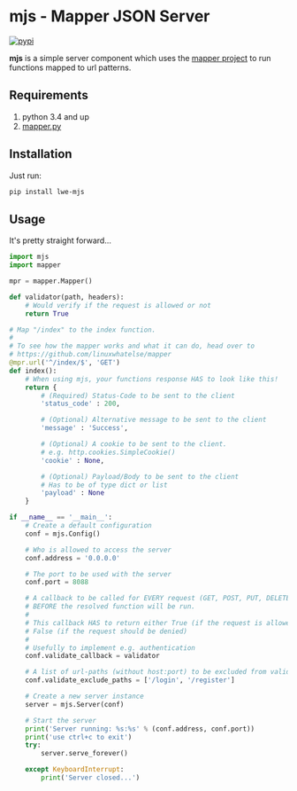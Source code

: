 mjs - Mapper JSON Server
========================
[![pypi](https://img.shields.io/pypi/v/lwe-mjs.svg)](https://pypi.python.org/pypi/lwe-mjs)

**mjs** is a simple server component which uses the [mapper project](https://github.com/linuxwhatelse/mapper) to run functions mapped to url patterns.

## Requirements
1. python 3.4 and up
2. [mapper.py](https://github.com/linuxwhatelse/mapper)

## Installation
Just run:
```bash
pip install lwe-mjs
```

## Usage
It's pretty straight forward...
```python
import mjs
import mapper

mpr = mapper.Mapper()

def validator(path, headers):
    # Would verify if the request is allowed or not
    return True

# Map "/index" to the index function.
#
# To see how the mapper works and what it can do, head over to
# https://github.com/linuxwhatelse/mapper
@mpr.url('^/index/$', 'GET')
def index():
    # When using mjs, your functions response HAS to look like this!
    return {
        # (Required) Status-Code to be sent to the client
        'status_code' : 200,

        # (Optional) Alternative message to be sent to the client
        'message' : 'Success',

        # (Optional) A cookie to be sent to the client.
        # e.g. http.cookies.SimpleCookie()
        'cookie' : None,

        # (Optional) Payload/Body to be sent to the client
        # Has to be of type dict or list
        'payload' : None
    }

if __name__ == '__main__':
    # Create a default configuration
    conf = mjs.Config()

    # Who is allowed to access the server
    conf.address = '0.0.0.0'

    # The port to be used with the server
    conf.port = 8088

    # A callback to be called for EVERY request (GET, POST, PUT, DELETE)
    # BEFORE the resolved function will be run.
    #
    # This callback HAS to return either True (if the request is allowed), or
    # False (if the request should be denied)
    #
    # Usefully to implement e.g. authentication
    conf.validate_callback = validator

    # A list of url-paths (without host:port) to be excluded from validation.
    conf.validate_exclude_paths = ['/login', '/register']

    # Create a new server instance
    server = mjs.Server(conf)

    # Start the server
    print('Server running: %s:%s' % (conf.address, conf.port))
    print('use ctrl+c to exit')
    try:
        server.serve_forever()

    except KeyboardInterrupt:
        print('Server closed...')
```
